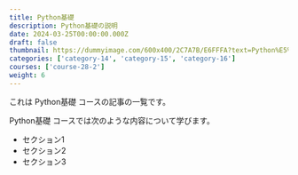 ```yaml
---
title: Python基礎
description: Python基礎の説明
date: 2024-03-25T00:00:00.000Z
draft: false
thumbnail: https://dummyimage.com/600x400/2C7A7B/E6FFFA?text=Python%E5%9F%BA%E7%A4%8E
categories: ['category-14', 'category-15', 'category-16']
courses: ['course-28-2']
weight: 6
---
```


これは Python基礎 コースの記事の一覧です。

  Python基礎 コースでは次のような内容について学びます。

  - セクション1
  - セクション2
  - セクション3